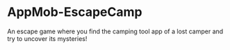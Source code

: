 # AppMob-EscapeCamp
An escape game where you find the camping tool app of a lost camper and try to uncover its mysteries!
